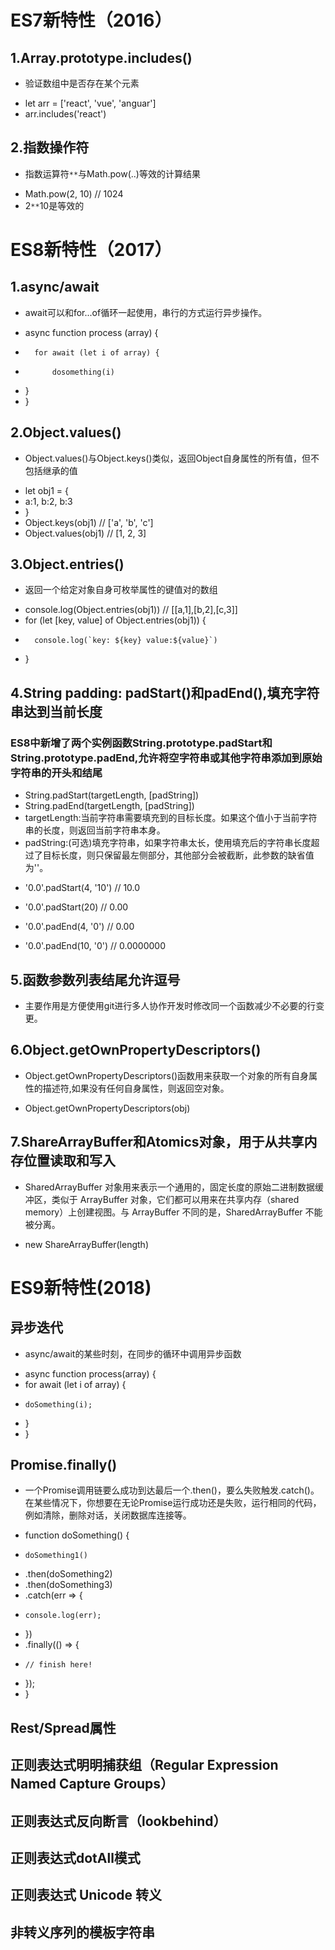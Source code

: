 # ES7新特性（2016）

## 1.Array.prototype.includes()
+ 验证数组中是否存在某个元素
- let arr = ['react', 'vue', 'anguar']
- arr.includes('react')

## 2.指数操作符
+ 指数运算符`**`与Math.pow(..)等效的计算结果
- Math.pow(2, 10) // 1024
- 2`**`10是等效的

# ES8新特性（2017）

## 1.async/await

* await可以和for...of循环一起使用，串行的方式运行异步操作。
- async function process (array) {
-		for await (let i of array) {
-			dosomething(i)
- 	}
- }

## 2.Object.values()

* Object.values()与Object.keys()类似，返回Object自身属性的所有值，但不包括继承的值
- let obj1 = {
- 	a:1, b:2, b:3
- }
- Object.keys(obj1) // ['a', 'b', 'c']
- Object.values(obj1) // [1, 2, 3]

## 3.Object.entries()

* 返回一个给定对象自身可枚举属性的键值对的数组
- console.log(Object.entries(obj1)) // [[a,1],[b,2],[c,3]]
- for (let [key, value] of Object.entries(obj1)) {
-		console.log(`key: ${key} value:${value}`)
- }

## 4.String padding: padStart()和padEnd(),填充字符串达到当前长度

### ES8中新增了两个实例函数String.prototype.padStart和String.prototype.padEnd,允许将空字符串或其他字符串添加到原始字符串的开头和结尾
* String.padStart(targetLength, [padString])
* String.padEnd(targetLength, [padString])
* targetLength:当前字符串需要填充到的目标长度。如果这个值小于当前字符串的长度，则返回当前字符串本身。
* padString:(可选)填充字符串，如果字符串太长，使用填充后的字符串长度超过了目标长度，则只保留最左侧部分，其他部分会被截断，此参数的缺省值为''。

- '0.0'.padStart(4, '10') // 10.0
- '0.0'.padStart(20) // 0.00

- '0.0'.padEnd(4, '0') // 0.00
- '0.0'.padEnd(10, '0') // 0.0000000

## 5.函数参数列表结尾允许逗号

- 主要作用是方便使用git进行多人协作开发时修改同一个函数减少不必要的行变更。

## 6.Object.getOwnPropertyDescriptors()

* Object.getOwnPropertyDescriptors()函数用来获取一个对象的所有自身属性的描述符,如果没有任何自身属性，则返回空对象。
- Object.getOwnPropertyDescriptors(obj)

## 7.ShareArrayBuffer和Atomics对象，用于从共享内存位置读取和写入

* SharedArrayBuffer 对象用来表示一个通用的，固定长度的原始二进制数据缓冲区，类似于 ArrayBuffer 对象，它们都可以用来在共享内存（shared memory）上创建视图。与 ArrayBuffer 不同的是，SharedArrayBuffer 不能被分离。
- new ShareArrayBuffer(length)


# ES9新特性(2018)

## 异步迭代

* async/await的某些时刻，在同步的循环中调用异步函数
- async function process(array) {
-   for await (let i of array) {
-     doSomething(i);
-   }
- }

## Promise.finally()

* 一个Promise调用链要么成功到达最后一个.then()，要么失败触发.catch()。在某些情况下，你想要在无论Promise运行成功还是失败，运行相同的代码，例如清除，删除对话，关闭数据库连接等。
-	function doSomething() {
-	  doSomething1()
-   .then(doSomething2)
-   .then(doSomething3)
-   .catch(err => {
-     console.log(err);
-   })
-   .finally(() => {
-     // finish here!
-   });
- }

## Rest/Spread属性

## 正则表达式明明捕获组（Regular Expression Named Capture Groups）

## 正则表达式反向断言（lookbehind）

## 正则表达式dotAll模式

## 正则表达式 Unicode 转义

## 非转义序列的模板字符串